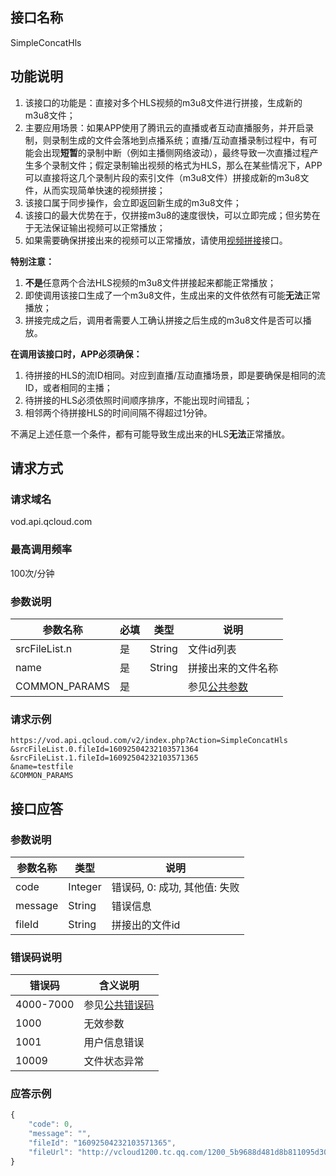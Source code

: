 ## 接口名称
SimpleConcatHls

## 功能说明
1. 该接口的功能是：直接对多个HLS视频的m3u8文件进行拼接，生成新的m3u8文件；
1. 主要应用场景：如果APP使用了腾讯云的直播或者互动直播服务，并开启录制，则录制生成的文件会落地到点播系统；直播/互动直播录制过程中，有可能会出现**短暂**的录制中断（例如主播侧网络波动），最终导致一次直播过程产生多个录制文件；假定录制输出视频的格式为HLS，那么在某些情况下，APP可以直接将这几个录制片段的索引文件（m3u8文件）拼接成新的m3u8文件，从而实现简单快速的视频拼接；
1. 该接口属于同步操作，会立即返回新生成的m3u8文件；
1. 该接口的最大优势在于，仅拼接m3u8的速度很快，可以立即完成；但劣势在于无法保证输出视频可以正常播放；
1. 如果需要确保拼接出来的视频可以正常播放，请使用[视频拼接](/document/product/266/7821)接口。

**特别注意：**

1. **不是**任意两个合法HLS视频的m3u8文件拼接起来都能正常播放；
2. 即使调用该接口生成了一个m3u8文件，生成出来的文件依然有可能**无法**正常播放；
3. 拼接完成之后，调用者需要人工确认拼接之后生成的m3u8文件是否可以播放。

**在调用该接口时，APP必须确保：**

1. 待拼接的HLS的流ID相同。对应到直播/互动直播场景，即是要确保是相同的流ID，或者相同的主播；
1. 待拼接的HLS必须依照时间顺序排序，不能出现时间错乱；
1. 相邻两个待拼接HLS的时间间隔不得超过1分钟。

不满足上述任意一个条件，都有可能导致生成出来的HLS**无法**正常播放。

## 请求方式

### 请求域名
vod.api.qcloud.com

### 最高调用频率
100次/分钟

### 参数说明
| 参数名称 | 必填 | 类型 | 说明 |
|---------------|----------|---------|---------|
| srcFileList.n | 是 | String | 文件id列表 |
| name          | 是 | String    | 拼接出来的文件名称 |
| COMMON_PARAMS | 是 |  | 参见[公共参数](/document/product/266/7782#.E5.85.AC.E5.85.B1.E5.8F.82.E6.95.B0) |

### 请求示例
```
https://vod.api.qcloud.com/v2/index.php?Action=SimpleConcatHls
&srcFileList.0.fileId=16092504232103571364
&srcFileList.1.fileId=16092504232103571365
&name=testfile
&COMMON_PARAMS
```
## 接口应答

### 参数说明
| 参数名称 | 类型 | 说明 |
|---------|---------|---------|
| code | Integer | 错误码, 0: 成功, 其他值: 失败 |
| message | String | 错误信息 |
| fileId | String | 拼接出的文件id |

### 错误码说明
| 错误码 | 含义说明|
|---------|---------|
| 4000-7000 | 参见[公共错误码](/document/product/266/7783)  |
| 1000 | 无效参数  |
| 1001 | 用户信息错误  |
| 10009 | 文件状态异常  |

### 应答示例
```javascript
{
    "code": 0,
    "message": "",
    "fileId": "16092504232103571365",
    "fileUrl": "http://vcloud1200.tc.qq.com/1200_5b9688d481d8b811095d30a78cf44c4285026a4c.playlist.m3u8"
}
```
